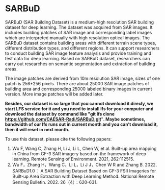 # SARBuD
SARBuD (SAR Building Dataset) is a medium-high resolution SAR building dataset for deep learning. 
The dataset was acquired from SAR images. 
It includes building patches of SAR image and corresponding label images which are interpreted manually with high resolution optical images. 
The SARBuD dataset contains building areas with different terrain scene types, different distribution types, and different regions.
It can support researchers to conduct building SAR image feature analysis and provide training and test data for deep learning. 
Based on SARBuD dataset, researchers can carry out researches on semantic segmentation and extraction of building areas.

The image patches are derived from 10m resolution SAR image, sizes of one patch is 256*256 pixels. 
There are about 25000 SAR image patches of building area and corresponding 25000 labeled binary images in current version. 
More image patches will be added later. 

**Besides, our dataset is so large that you cannot download it direcly, 
we start LFS service for it and you need to install lfs for your computer and download the dataset 
by command like "git lfs clone https://github.com/CAESAR-Radi/SARBuD.git". 
Maybe sometimes, bandwidth of our lfs runs out in current month and you can't download it, then it will reset in next month.**

To use this dataset, please cite the following papers:
 
1. Wu F, Wang C, Zhang H, Li J, Li L, Chen W, et al. Built-up area mapping in China from GF-3 SAR imagery based on the framework of deep learning. Remote Sensing of Environment. 2021, 262:112515. 
2. Wu F，Zhang H，Wang C，Li L，Li J J，Chen W R and Zhang B. 2022. SARBuD1.0： A SAR Building Dataset Based on GF-3 FSII Imageries for Built-up Area Extraction with Deep Learning Method. National Remote Sensing Bulletin. 2022. 26（4）：620-631.
